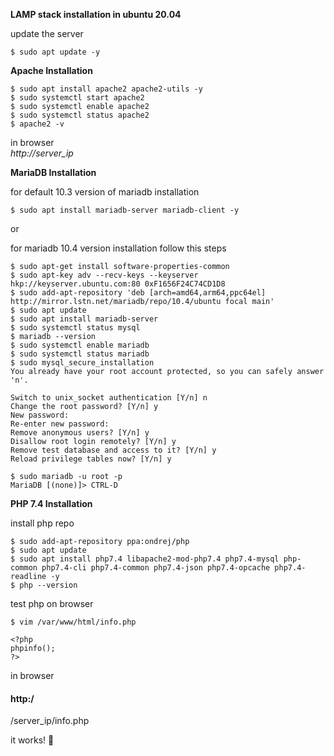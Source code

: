 __LAMP stack installation in ubuntu 20.04__

update the server
```
$ sudo apt update -y
```
__Apache Installation__
```
$ sudo apt install apache2 apache2-utils -y
$ sudo systemctl start apache2
$ sudo systemctl enable apache2
$ sudo systemctl status apache2
$ apache2 -v
```
in browser\
*http://server_ip*

__MariaDB Installation__

for default 10.3 version of mariadb installation
```
$ sudo apt install mariadb-server mariadb-client -y
```
or

for mariadb 10.4 version installation follow this steps
```
$ sudo apt-get install software-properties-common
$ sudo apt-key adv --recv-keys --keyserver hkp://keyserver.ubuntu.com:80 0xF1656F24C74CD1D8
$ sudo add-apt-repository 'deb [arch=amd64,arm64,ppc64el] http://mirror.lstn.net/mariadb/repo/10.4/ubuntu focal main'
$ sudo apt update
$ sudo apt install mariadb-server
$ sudo systemctl status mysql
$ mariadb --version
$ sudo systemctl enable mariadb
$ sudo systemctl status mariadb
$ sudo mysql_secure_installation
You already have your root account protected, so you can safely answer 'n'.

Switch to unix_socket authentication [Y/n] n
Change the root password? [Y/n] y
New password:
Re-enter new password:
Remove anonymous users? [Y/n] y
Disallow root login remotely? [Y/n] y
Remove test database and access to it? [Y/n] y
Reload privilege tables now? [Y/n] y

$ sudo mariadb -u root -p
MariaDB [(none)]> CTRL-D
```
__PHP 7.4 Installation__

install php repo
```
$ sudo add-apt-repository ppa:ondrej/php
$ sudo apt update
$ sudo apt install php7.4 libapache2-mod-php7.4 php7.4-mysql php-common php7.4-cli php7.4-common php7.4-json php7.4-opcache php7.4-readline -y
$ php --version
```
test php on browser
```
$ vim /var/www/html/info.php

<?php 
phpinfo(); 
?>
```
in browser
#### http:/
/server_ip/info.php

it works! :smiling_face_with_three_hearts:
